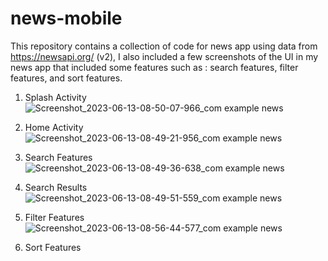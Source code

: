 # news-mobile
This repository contains a collection of code for news app using data from https://newsapi.org/ (v2), I also included a few screenshots of
the UI in my news app that included some features such as : search features, filter features, and sort features.

1. Splash Activity
![Screenshot_2023-06-13-08-50-07-966_com example news](https://github.com/andryann007/news-mobile/assets/103846142/e6510ad2-6dc9-4568-bd46-4fec43511f2d)

2. Home Activity
![Screenshot_2023-06-13-08-49-21-956_com example news](https://github.com/andryann007/news-mobile/assets/103846142/000de704-b0a7-4f81-bc8d-d098492f1129)

3. Search Features
![Screenshot_2023-06-13-08-49-36-638_com example news](https://github.com/andryann007/news-mobile/assets/103846142/bf7ed1ab-029e-4e5c-8c7b-771ec51af3c6)

4. Search Results
![Screenshot_2023-06-13-08-49-51-559_com example news](https://github.com/andryann007/news-mobile/assets/103846142/e700fa66-27f3-41bc-a693-e84557756d06)

5. Filter Features
![Screenshot_2023-06-13-08-56-44-577_com example news](https://github.com/andryann007/news-mobile/assets/103846142/8e1787fa-11e6-4899-b0da-bee0ef292936)

6. Sort Features

